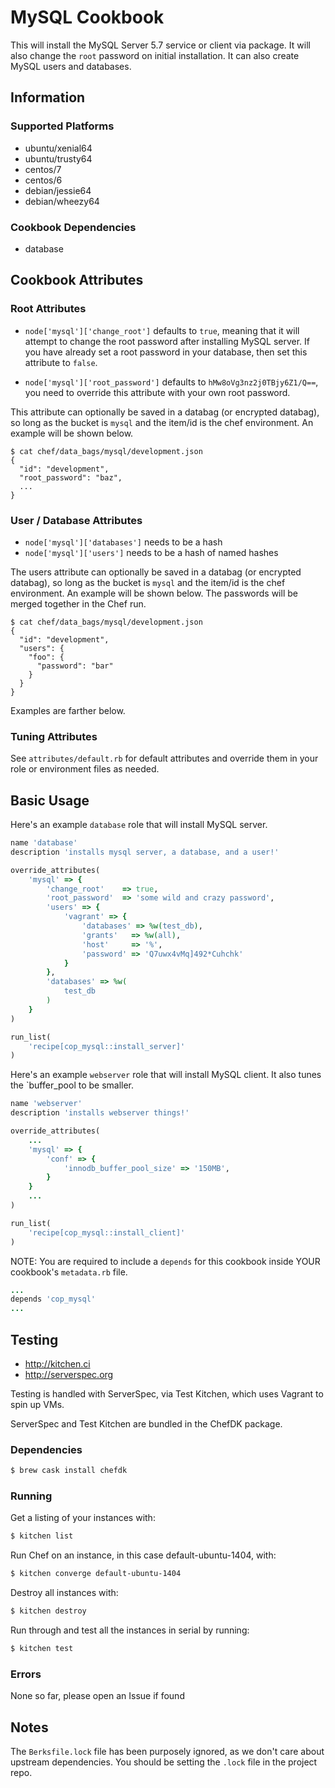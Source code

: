 # MySQL Cookbook
This will install the MySQL Server 5.7 service or client via package. It will also
change the `root` password on initial installation. It can also create MySQL
users and databases.

## Information
### Supported Platforms
* ubuntu/xenial64
* ubuntu/trusty64
* centos/7
* centos/6
* debian/jessie64
* debian/wheezy64

### Cookbook Dependencies
- database

## Cookbook Attributes
### Root Attributes
* `node['mysql']['change_root']` defaults to `true`, meaning that it will
  attempt to change the root password after installing MySQL server. If you have
already set a root password in your database, then set this attribute to `false`.

* `node['mysql']['root_password']` defaults to `hMw8oVg3nz2j0TBjy6Z1/Q==`,
you need to override this attribute with your own root password.

This attribute can optionally be saved in a databag (or encrypted databag), so long as the
bucket is `mysql` and the item/id is the chef environment. An example will be
shown below.

```
$ cat chef/data_bags/mysql/development.json
{
  "id": "development",
  "root_password": "baz",
  ...
}
```

### User / Database Attributes
* `node['mysql']['databases']` needs to be a hash
* `node['mysql']['users']` needs to be a hash of named hashes

The users attribute can optionally be saved in a databag (or encrypted databag), so long as the
bucket is `mysql` and the item/id is the chef environment. An example will be
shown below. The passwords will be merged together in the Chef run.

```
$ cat chef/data_bags/mysql/development.json
{
  "id": "development",
  "users": {
    "foo": {
      "password": "bar"
    }
  }
}
```

Examples are farther below.

### Tuning Attributes
See `attributes/default.rb` for default attributes and override them in your
role or environment files as needed.

## Basic Usage
Here's an example `database` role that will install MySQL server.

```ruby
name 'database'
description 'installs mysql server, a database, and a user!'

override_attributes(
    'mysql' => {
        'change_root'    => true,
        'root_password'  => 'some wild and crazy password',
        'users' => {
            'vagrant' => {
                'databases' => %w(test_db),
                'grants'   => %w(all),
                'host'     => '%',
                'password' => 'Q7uwx4vMq]492*Cuhchk'
            }
        },
        'databases' => %w(
            test_db
        )
    }
)

run_list(
    'recipe[cop_mysql::install_server]'
)
```

Here's an example `webserver` role that will install MySQL client. It also tunes
the `buffer_pool to be smaller.

```ruby
name 'webserver'
description 'installs webserver things!'

override_attributes(
    ...
    'mysql' => {
        'conf' => {
            'innodb_buffer_pool_size' => '150MB',
        }
    }
    ...
)

run_list(
    'recipe[cop_mysql::install_client]'
)
```

NOTE: You are required to include a `depends` for this cookbook inside YOUR cookbook's `metadata.rb` file.

```ruby
...
depends 'cop_mysql'
...
```

## Testing
* http://kitchen.ci
* http://serverspec.org

Testing is handled with ServerSpec, via Test Kitchen, which uses Vagrant to spin up VMs.

ServerSpec and Test Kitchen are bundled in the ChefDK package.

### Dependencies
```bash
$ brew cask install chefdk
```

### Running
Get a listing of your instances with:

```bash
$ kitchen list
```

Run Chef on an instance, in this case default-ubuntu-1404, with:

```bash
$ kitchen converge default-ubuntu-1404
```

Destroy all instances with:

```bash
$ kitchen destroy
```

Run through and test all the instances in serial by running:

```bash
$ kitchen test
```

### Errors
None so far, please open an Issue if found

## Notes
The `Berksfile.lock` file has been purposely ignored, as we don't care about
upstream dependencies. You should be setting the `.lock` file in the project
repo.
